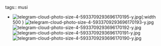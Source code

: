 tags:: musi

- ![telegram-cloud-photo-size-4-5933709293696170195-y.jpg](../assets/telegram-cloud-photo-size-4-5933709293696170195-y_1657458645369_0.jpg){:width 500 }
   ![telegram-cloud-photo-size-4-5933709293696170193-y.jpg](../assets/telegram-cloud-photo-size-4-5933709293696170193-y_1657458679367_0.jpg) 
  ![telegram-cloud-photo-size-4-5933709293696170192-y.jpg](../assets/telegram-cloud-photo-size-4-5933709293696170192-y_1657458694627_0.jpg) 
  ![telegram-cloud-photo-size-4-5933709293696170191-y.jpg](../assets/telegram-cloud-photo-size-4-5933709293696170191-y_1657458715666_0.jpg) 
  ![telegram-cloud-photo-size-4-5933709293696170190-y.jpg](../assets/telegram-cloud-photo-size-4-5933709293696170190-y_1657458725428_0.jpg)